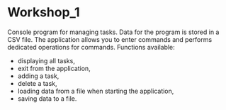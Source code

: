 # Workshop_1
Console program for managing tasks. Data for the program is stored in a CSV file. The application allows you to enter commands and performs dedicated operations for commands. Functions available:
- displaying all tasks,
- exit from the application,
- adding a task,
- delete a task,
- loading data from a file when starting the application,
- saving data to a file.

